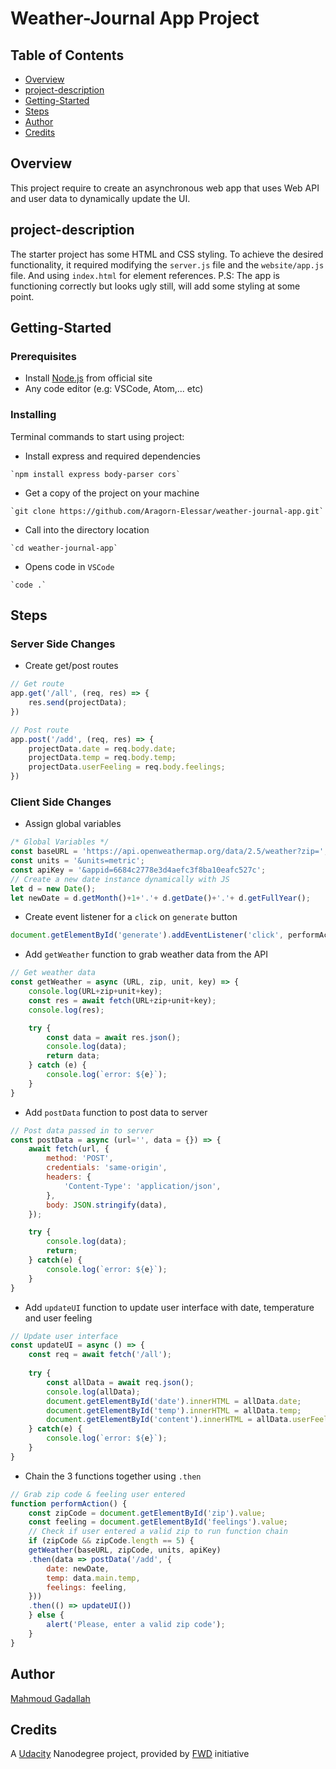 # Weather-Journal App Project

## Table of Contents

* [Overview](#Overview)
* [project-description](#project-description)
* [Getting-Started](#Getting-Started)
* [Steps](#Steps)
* [Author](#Author)
* [Credits](#Credits)

## Overview
This project require to create an asynchronous web app that uses Web API and user data to dynamically update the UI. 

## project-description

The starter project has some HTML and CSS styling. To achieve the desired functionality, it required modifying the `server.js` file and the `website/app.js` file. And using `index.html` for element references. P.S: The app is functioning correctly but looks ugly still, will add some styling at some point.

## Getting-Started

### Prerequisites

- Install [Node.js](https://nodejs.dev/download/) from official site
- Any code editor (e.g: VSCode, Atom,... etc)

### Installing

Terminal commands to start using project:

- Install express and required dependencies
```
`npm install express body-parser cors`
```
- Get a copy of the project on your machine
```
`git clone https://github.com/Aragorn-Elessar/weather-journal-app.git`
```
- Call into the directory location
```
`cd weather-journal-app`
```
- Opens code in `VSCode`
```
`code .`
```

## Steps

### Server Side Changes

- Create get/post routes
```js
// Get route
app.get('/all', (req, res) => {
    res.send(projectData);
})

// Post route
app.post('/add', (req, res) => {
    projectData.date = req.body.date;
    projectData.temp = req.body.temp;
    projectData.userFeeling = req.body.feelings;
})
```

### Client Side Changes

- Assign global variables
```js
/* Global Variables */
const baseURL = 'https://api.openweathermap.org/data/2.5/weather?zip=';
const units = '&units=metric';
const apiKey = '&appid=6684c2778e3d4aefc3f8ba10eafc527c';
// Create a new date instance dynamically with JS
let d = new Date();
let newDate = d.getMonth()+1+'.'+ d.getDate()+'.'+ d.getFullYear();
```

- Create event listener for a `click` on `generate` button
```js
document.getElementById('generate').addEventListener('click', performAction);
```

- Add `getWeather` function to grab weather data from the API
```js
// Get weather data
const getWeather = async (URL, zip, unit, key) => {
    console.log(URL+zip+unit+key);
    const res = await fetch(URL+zip+unit+key);
    console.log(res);

    try {
        const data = await res.json();
        console.log(data);
        return data;
    } catch (e) {
        console.log(`error: ${e}`);
    }
}
```

- Add `postData` function to post data to server
```js
// Post data passed in to server
const postData = async (url='', data = {}) => {
    await fetch(url, {
        method: 'POST',
        credentials: 'same-origin',
        headers: {
            'Content-Type': 'application/json',
        },
        body: JSON.stringify(data),
    });

    try {
        console.log(data);
        return;
    } catch(e) {
        console.log(`error: ${e}`);
    }
}
```

- Add `updateUI` function to update user interface with date, temperature and user feeling
```js
// Update user interface
const updateUI = async () => {
    const req = await fetch('/all');
    
    try {
        const allData = await req.json();
        console.log(allData);
        document.getElementById('date').innerHTML = allData.date;
        document.getElementById('temp').innerHTML = allData.temp;
        document.getElementById('content').innerHTML = allData.userFeeling;
    } catch(e) {
        console.log(`error: ${e}`);
    }
}
```

- Chain the 3 functions together using `.then`
```js
// Grab zip code & feeling user entered
function performAction() {
    const zipCode = document.getElementById('zip').value;
    const feeling = document.getElementById('feelings').value;
    // Check if user entered a valid zip to run function chain
    if (zipCode && zipCode.length == 5) {
    getWeather(baseURL, zipCode, units, apiKey)
    .then(data => postData('/add', {
        date: newDate,
        temp: data.main.temp,
        feelings: feeling,
    }))
    .then(() => updateUI())
    } else {
        alert('Please, enter a valid zip code');
    }
}
```

## Author

[Mahmoud Gadallah](https://github.com/Aragorn-Elessar)

## Credits

A [Udacity](https://www.udacity.com) Nanodegree project, provided by [FWD](https://egfwd.com/) initiative
